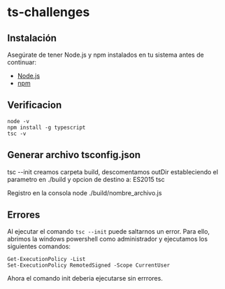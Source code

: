 # ts-challenges

## Instalación

Asegúrate de tener Node.js y npm instalados en tu sistema antes de continuar:

- [Node.js](https://nodejs.org/en/download)
- [npm](https://www.npmjs.com/)

## Verificacion

```
node -v
npm install -g typescript
tsc -v
```

## Generar archivo tsconfig.json

tsc --init
creamos carpeta build, descomentamos outDir estableciendo el parametro en ./build
y opcion de destino a: ES2015
tsc

Registro en la consola
node ./build/nombre_archivo.js

## Errores

Al ejecutar el comando `tsc --init` puede saltarnos un error. Para ello, abrimos la windows powershell como administrador y ejecutamos los siguientes comandos:

```
Get-ExecutionPolicy -List
Set-ExecutionPolicy RemotedSigned -Scope CurrentUser
```

Ahora el comando init deberia ejecutarse sin errrores.
